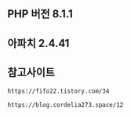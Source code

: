 ## PHP 버전 8.1.1

## 아파치 2.4.41

## 참고사이트
```
https://fifo22.tistory.com/34

https://blog.cordelia273.space/12
```
